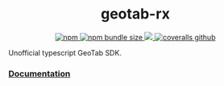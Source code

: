 <h1 align="center">geotab-rx</h1>
<p align="center">
  <a href="https://www.npmjs.com/package/geotab-rx">
    <img alt="npm" src="https://img.shields.io/npm/v/geotab-rx?style=flat-square">
  </a>
  <a href="https://bundlephobia.com/result?p=geotab-rx">
    <img alt="npm bundle size" src="https://img.shields.io/bundlephobia/minzip/geotab-rx?style=flat-square">
  </a>
  <a href="https://github.com/mcountryman/geotab-rx/blob/main/LICENSE.md">
    <img src="https://img.shields.io/github/license/mcountryman/geotab-rx?style=flat-square">
  </a>
  <a href="">
    <img alt="coveralls github" src="https://img.shields.io/coveralls/github/mcountryman/geotab-rx?style=flat-square">
  </a>
</p>

Unofficial typescript GeoTab SDK.

### [Documentation](https://mcountryman.github.io/geotab-rx/index.html)
